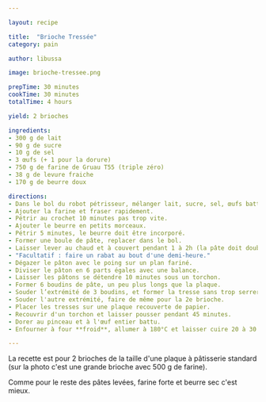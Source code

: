 ```yaml
---

layout: recipe

title:  "Brioche Tressée"
category: pain

author: libussa

image: brioche-tressee.png

prepTime: 30 minutes
cookTime: 30 minutes
totalTime: 4 hours

yield: 2 brioches

ingredients:
- 300 g de lait
- 90 g de sucre
- 10 g de sel
- 3 œufs (+ 1 pour la dorure)
- 750 g de farine de Gruau T55 (triple zéro)
- 38 g de levure fraiche
- 170 g de beurre doux

directions:
- Dans le bol du robot pétrisseur, mélanger lait, sucre, sel, œufs battus.
- Ajouter la farine et fraser rapidement.
- Pétrir au crochet 10 minutes pas trop vite.
- Ajouter le beurre en petits morceaux.
- Pétrir 5 minutes, le beurre doit être incorporé.
- Former une boule de pâte, replacer dans le bol.
- Laisser lever au chaud et à couvert pendant 1 à 2h (la pâte doit doubler de volume).
- "Facultatif : faire un rabat au bout d'une demi-heure."
- Dégazer le pâton avec le poing sur un plan fariné.
- Diviser le pâton en 6 parts égales avec une balance.
- Laisser les pâtons se détendre 10 minutes sous un torchon.
- Former 6 boudins de pâte, un peu plus longs que la plaque.
- Souder l’extrémité de 3 boudins, et former la tresse sans trop serrer.
- Souder l'autre extrémité, faire de même pour la 2e brioche.
- Placer les tresses sur une plaque recouverte de papier.
- Recouvrir d'un torchon et laisser pousser pendant 45 minutes.
- Dorer au pinceau et à l'œuf entier battu.
- Enfourner à four **froid**, allumer à 180°C et laisser cuire 20 à 30 minutes jusqu'à obtenir une belle couleur dorée.

---
```


La recette est pour 2 brioches de la taille d'une plaque à pâtisserie standard (sur la photo c'est une grande brioche avec 500 g de farine).

Comme pour le reste des pâtes levées, farine forte et beurre sec c'est mieux.
